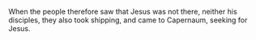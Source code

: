 When the people therefore saw that Jesus was not there, neither his disciples, they also took shipping, and came to Capernaum, seeking for Jesus.
